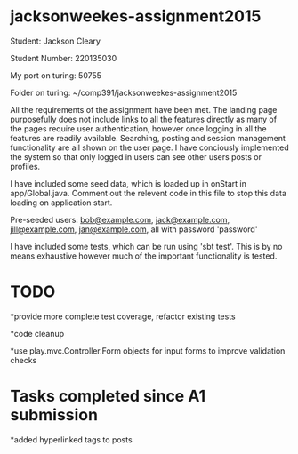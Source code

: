 # jacksonweekes-assignment2015

Student:        Jackson Cleary

Student Number: 220135030

My port on turing: 50755

Folder on turing: ~/comp391/jacksonweekes-assignment2015

All the requirements of the assignment have been met. The landing page purposefully does not include links to all the features directly as many of the pages require user authentication, however once logging in all the features are readily available. Searching, posting and session management functionality are all shown on the user page. I have conciously implemented the system so that only logged in users can see other users posts or profiles.

I have included some seed data, which is loaded up in onStart in app/Global.java. Comment out the relevent code in this file to stop this data loading on application start.

Pre-seeded users: bob@example.com, jack@example.com, jill@example.com, jan@example.com, all with password 'password'

I have included some tests, which can be run using 'sbt test'. This is by no means exhaustive however much of the important functionality is tested.


# TODO

*provide more complete test coverage, refactor existing tests

*code cleanup

*use play.mvc.Controller.Form objects for input forms to improve validation checks


# Tasks completed since A1 submission

*added hyperlinked tags to posts
